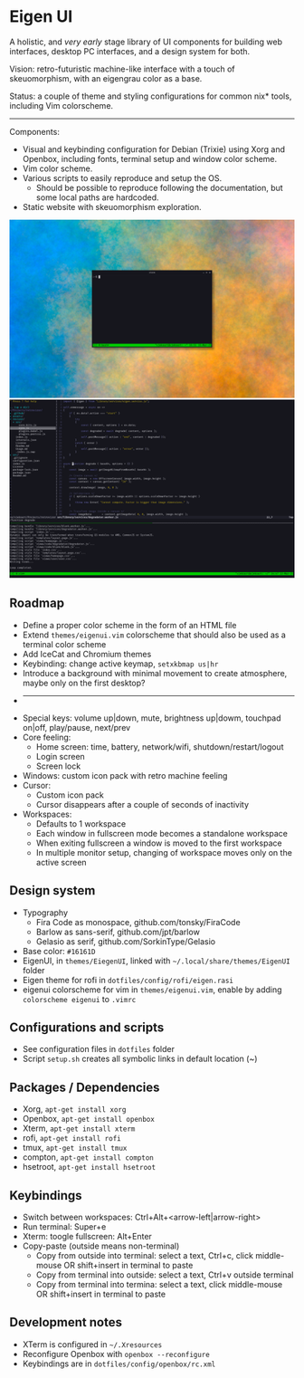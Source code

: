 # Eigen UI

A holistic, and *very early* stage library of UI components for building web
interfaces, desktop PC interfaces, and a design system for both.

Vision: retro-futuristic machine-like interface with a touch of skeuomorphism,
with an eigengrau color as a base.

Status: a couple of theme and styling configurations for common nix* tools,
including Vim colorscheme.

---

Components:

* Visual and keybinding configuration for Debian (Trixie) using Xorg and
  Openbox, including fonts, terminal setup and window color scheme.
* Vim color scheme.
* Various scripts to easily reproduce and setup the OS.
    * Should be possible to reproduce following the documentation, but some
      local paths are hardcoded.
* Static website with skeuomorphism exploration.

![Screenshot: Eigen UI start](screenshots/2025-03-16-eigen-ui-start-1920x1200.png)
![Screenshot: Eigen UI windows](screenshots/2025-03-16-eigen-ui-windows-1920x1200.png)

## Roadmap

* Define a proper color scheme in the form of an HTML file
* Extend `themes/eigenui.vim` colorscheme that should also be used as a terminal color scheme
* Add IceCat and Chromium themes
* Keybinding: change active keymap, `setxkbmap us|hr`
* Introduce a background with minimal movement to create atmosphere, maybe only
  on the first desktop?
* ---
* Special keys: volume up|down, mute, brightness up|dowm, touchpad on|off, play/pause, next/prev
* Core feeling:
    * Home screen: time, battery, network/wifi, shutdown/restart/logout
    * Login screen
    * Screen lock
* Windows: custom icon pack with retro machine feeling
* Cursor:
    * Custom icon pack
    * Cursor disappears after a couple of seconds of inactivity
* Workspaces:
	* Defaults to 1 workspace
	* Each window in fullscreen mode becomes a standalone workspace
	* When exiting fullscreen a window is moved to the first workspace
    * In multiple monitor setup, changing of workspace moves only on the active
      screen

## Design system

* Typography
	* Fira Code as monospace, github.com/tonsky/FiraCode
	* Barlow as sans-serif, github.com/jpt/barlow
	* Gelasio as serif, github.com/SorkinType/Gelasio
* Base color: `#16161D`
* EigenUI, in `themes/EiegenUI`, linked with `~/.local/share/themes/EigenUI` folder
* Eigen theme for rofi in `dotfiles/config/rofi/eigen.rasi`
* eigenui colorscheme for vim in `themes/eigenui.vim`, enable by adding `colorscheme eigenui` to `.vimrc`

## Configurations and scripts

* See configuration files in `dotfiles` folder
* Script `setup.sh` creates all symbolic links in default location (~)

## Packages / Dependencies

* Xorg, `apt-get install xorg`
* Openbox, `apt-get install openbox`
* Xterm, `apt-get install xterm`
* rofi, `apt-get install rofi`
* tmux, `apt-get install tmux`
* compton, `apt-get install compton`
* hsetroot, `apt-get install hsetroot`

## Keybindings

* Switch between workspaces: Ctrl+Alt+<arrow-left|arrow-right>
* Run terminal: Super+e
* Xterm: toogle fullscreen: Alt+Enter
* Copy-paste (outside means non-terminal)
    * Copy from outside into terminal: select a text, Ctrl+c, click middle-mouse OR shift+insert in terminal to paste
    * Copy from terminal into outside: select a text, Ctrl+v outside terminal
    * Copy from terminal into termina: select a text, click middle-mouse OR shift+insert in terminal to paste

## Development notes

* XTerm is configured in `~/.Xresources`
* Reconfigure Openbox with `openbox --reconfigure`
* Keybindings are in `dotfiles/config/openbox/rc.xml`

